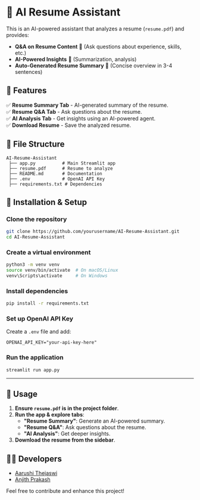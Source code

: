 # 📄 AI Resume Assistant

This is an AI-powered assistant that analyzes a resume (`resume.pdf`) and provides:
- **Q&A on Resume Content** 🎤 (Ask questions about experience, skills, etc.)
- **AI-Powered Insights** 🧠 (Summarization, analysis)
- **Auto-Generated Resume Summary** 📜 (Concise overview in 3-4 sentences)

## 🌟 Features
✅ **Resume Summary Tab** - AI-generated summary of the resume.  
✅ **Resume Q&A Tab** - Ask questions about the resume.  
✅ **AI Analysis Tab** - Get insights using an AI-powered agent.  
✅ **Download Resume** - Save the analyzed resume.  

## 📂 File Structure
```
AI-Resume-Assistant
 ├── app.py          # Main Streamlit app
 ├── resume.pdf      # Resume to analyze
 ├── README.md       # Documentation
 ├── .env            # OpenAI API Key
 ├── requirements.txt # Dependencies
```

## 🚀 Installation & Setup

### Clone the repository
```bash
git clone https://github.com/yourusername/AI-Resume-Assistant.git
cd AI-Resume-Assistant
```

### Create a virtual environment
```bash
python3 -m venv venv
source venv/bin/activate  # On macOS/Linux
venv\Scripts\activate     # On Windows
```

### Install dependencies
```bash
pip install -r requirements.txt
```

### Set up OpenAI API Key
Create a `.env` file and add:
```
OPENAI_API_KEY="your-api-key-here"
```

### Run the application
```bash
streamlit run app.py
```

---

## 📖 Usage
1. **Ensure `resume.pdf` is in the project folder**.
2. **Run the app & explore tabs**:
   - **"Resume Summary"**: Generate an AI-powered summary.
   - **"Resume Q&A"**: Ask questions about the resume.
   - **"AI Analysis"**: Get deeper insights.
3. **Download the resume from the sidebar**.

## 👨‍💻 Developers

- [Aarushi Thejaswi](https://github.com/athejaswi)  
- [Anjith Prakash](https://github.com/Anuttan)  

Feel free to contribute and enhance this project!
